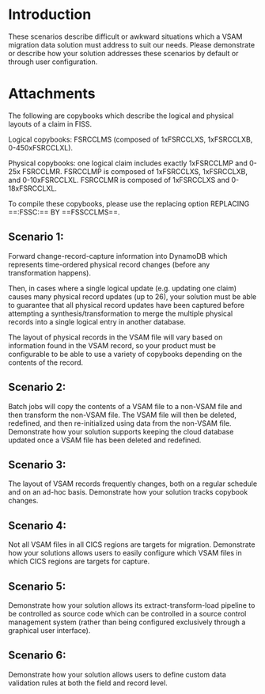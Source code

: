 # Introduction

These scenarios describe difficult or awkward situations which a VSAM migration data solution must address to suit our needs. Please demonstrate or describe how your solution addresses these scenarios by default or through user configuration.

# Attachments

The following are copybooks which describe the logical and physical layouts of a claim in FISS.

Logical copybooks: FSRCCLMS (composed of 1xFSRCCLXS, 1xFSRCCLXB, 0-450xFSRCCLXL).

Physical copybooks: one logical claim includes exactly 1xFSRCCLMP and 0-25x FSRCCLMR.
FSRCCLMP is composed of 1xFSRCCLXS, 1xFSRCCLXB, and 0-10xFSRCCLXL.
FSRCCLMR is composed of 1xFSRCCLXS and 0-18xFSRCCLXL.

To compile these copybooks, please use the replacing option REPLACING ==:FSSC:== BY ==FSSCCLMS==.

## Scenario 1: 

Forward change-record-capture information into DynamoDB which represents time-ordered physical record changes (before any transformation happens). 

Then, in cases where a single logical update (e.g. updating one claim) causes many physical record updates (up to 26), your solution must be able to guarantee that all physical record updates have been captured before attempting a synthesis/transformation to merge the multiple physical records into a single logical entry in another database.

The layout of physical records in the VSAM file will vary based on information found in the VSAM record, so your product must be configurable to be able to use a variety of copybooks depending on the contents of the record.

## Scenario 2: 

Batch jobs will copy the contents of a VSAM file to a non-VSAM file and then transform the non-VSAM file. The VSAM file will then be deleted, redefined, and then re-initialized using data from the non-VSAM file. Demonstrate how your solution supports keeping the cloud database updated once a VSAM file has been deleted and redefined.

## Scenario 3:

The layout of VSAM records frequently changes, both on a regular schedule and on an ad-hoc basis. Demonstrate how your solution tracks copybook changes.

## Scenario 4:

Not all VSAM files in all CICS regions are targets for migration. Demonstrate how your solutions allows users to easily configure which VSAM files in which CICS regions are targets for capture.

## Scenario 5:

Demonstrate how your solution allows its extract-transform-load pipeline to be controlled as source code which can be controlled in a source control management system (rather than being configured exclusively through a graphical user interface). 

## Scenario 6:

Demonstrate how your solution allows users to define custom data validation rules at both the field and record level. 
